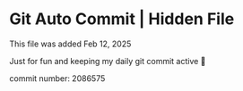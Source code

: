 # Git Auto Commit | Hidden File

This file was added Feb 12, 2025

Just for fun and keeping my daily git commit active 🤪

commit number: 2086575

